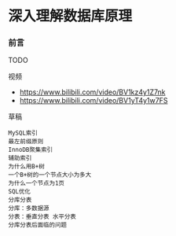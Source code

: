 
# 深入理解数据库原理

### 前言

TODO

视频
- https://www.bilibili.com/video/BV1kz4y1Z7nk
- https://www.bilibili.com/video/BV1yT4y1w7FS

草稿
```
MySQL索引
最左前缀原则
InnoDB聚集索引
辅助索引
为什么用B+树
一个B+树的一个节点大小为多大
为什么一个节点为1页
SQL优化
分库分表
分库：多数据源
分表：垂直分表 水平分表
分库分表后面临的问题
```
